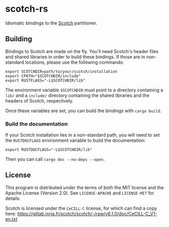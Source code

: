 # scotch-rs

Idiomatic bindings to the [Scotch] partitioner.

## Building

Bindings to Scotch are made on the fly.  You'll need Scotch's header files and
shared libraries in order to build these bindings.  If those are in non-standard
locations, please use the following commands:

    export SCOTCHDIR=path/to/your/scotch/installation
    export CPATH="$SCOTCHDIR/include"
    export RUSTFLAGS="-L$SCOTCHDIR/lib"

The environment variable `$SCOTCHDIR` must point to a directory containing a
`lib/` and a `include/` directory containing the shared libraries and the
headers of Scotch, respectively.

Once these variables are set, you can build the bindings with `cargo build`.

### Build the documentation

If your Scotch installation lies in a non-standard path, you will need to set
the `RUSTDOCFLAGS` environment variable to build the documentation:

    export RUSTDOCFLAGS="-L$SCOTCHDIR/lib"

Then you can call `cargo doc --no-deps --open`.

## License

This program is distributed under the terms of both the MIT license and the
Apache License (Version 2.0).  See `LICENSE-APACHE` and `LICENSE-MIT` for
details.

Scotch is licensed under the `CeCILL-C` license, for which can find a copy here:
<https://gitlab.inria.fr/scotch/scotch/-/raw/v6.1.0/doc/CeCILL-C_V1-en.txt>

[Scotch]: https://gitlab.inria.fr/scotch/scotch/
